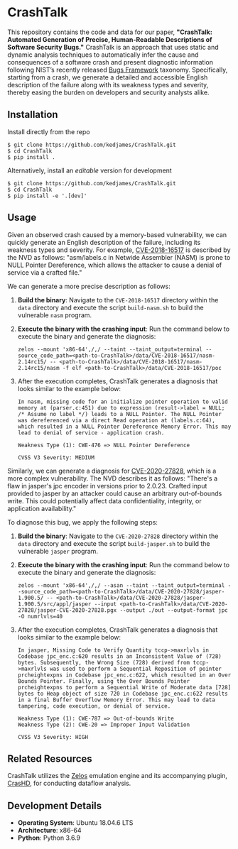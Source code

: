 # CrashTalk
This repository contains the code and data for our paper, **"CrashTalk: Automated Generation of Precise, Human-Readable Descriptions of Software Security Bugs."** CrashTalk is an approach that uses static and dynamic analysis techniques to automatically infer the cause and consequences of a software crash and present diagnostic information following NIST’s recently released [Bugs Framework](https://usnistgov.github.io/BF/) taxonomy. Specifically, starting from a crash, we generate a detailed and accessible English description of the failure along with its weakness types and severity, thereby easing the burden on developers and security analysts alike. 

## Installation
Install directly from the repo
```console
$ git clone https://github.com/kedjames/CrashTalk.git
$ cd CrashTalk
$ pip install .
```

Alternatively, install an _editable_ version for development
```console
$ git clone https://github.com/kedjames/CrashTalk.git
$ cd CrashTalk
$ pip install -e '.[dev]'
```

## Usage
Given an observed crash caused by a memory-based vulnerability, we can quickly generate an English description of the failure, including its weakness types and severity. For example, [CVE-2018-16517](https://nvd.nist.gov/vuln/detail/CVE-2018-16517) is described by the NVD as follows: "asm/labels.c in Netwide Assembler (NASM) is prone to NULL Pointer Dereference, which allows the attacker to cause a denial of service via a crafted file." 

We can generate a more precise description as follows:

1. **Build the binary**: Navigate to the `CVE-2018-16517` directory within the `data` directory and execute the script `build-nasm.sh` to build the vulnerable `nasm` program.

2. **Execute the binary with the crashing input**: Run the command below to execute the binary and generate the diagnosis:

   ```console  
   zelos --mount 'x86-64',/,/ --taint --taint_output=terminal --source_code_path=<path-to-CrashTalk>/data/CVE-2018-16517/nasm-2.14rc15/ -- <path-to-CrashTalk>/data/CVE-2018-16517/nasm-2.14rc15/nasm -f elf <path-to-CrashTalk>/data/CVE-2018-16517/poc
   ```

3. After the execution completes, CrashTalk generates a diagnosis that looks similar to the example below:

    ```plaintext
    In nasm, missing code for an initialize pointer operation to valid memory at (parser.c:451) due to expression (result->label = NULL; /* Assume no label */) leads to a NULL Pointer. The NULL Pointer was dereferenced via a direct Read operation at (labels.c:64), which resulted in a NULL Pointer Dereference Memory Error. This may lead to denial of service - application crash.

    Weakness Type (1): CWE-476 => NULL Pointer Dereference

    CVSS V3 Severity: MEDIUM
    ```

Similarly, we can generate a diagnosis for [CVE-2020-27828](https://nvd.nist.gov/vuln/detail/CVE-2020-27828), which is a more complex vulnerability. The NVD describes it as follows: "There's a flaw in jasper's jpc encoder in versions prior to 2.0.23. Crafted input provided to jasper by an attacker could cause an arbitrary out-of-bounds write. This could potentially affect data confidentiality, integrity, or application availability."

To diagnose this bug, we apply the following steps:

1. **Build the binary**: Navigate to the `CVE-2020-27828` directory within the `data` directory and execute the script `build-jasper.sh` to build the vulnerable `jasper` program.

2. **Execute the binary with the crashing input**: Run the command below to execute the binary and generate the diagnosis:

   ```console 
   zelos --mount 'x86-64',/,/ --asan --taint --taint_output=terminal --source_code_path=<path-to-CrashTalk>/data/CVE-2020-27828/jasper-1.900.5/ -- <path-to-CrashTalk>/data/CVE-2020-27828/jasper-1.900.5/src/appl/jasper --input <path-to-CrashTalk>/data/CVE-2020-27828/jasper-CVE-2020-27828.pgx --output ./out --output-format jpc -O numrlvls=40
   ```

3. After the execution completes, CrashTalk generates a diagnosis that looks similar to the example below:

    ```plaintext
    In jasper, Missing Code to Verify Quantity tccp->maxrlvls in Codebase jpc_enc.c:620 results in an Inconsistent Value of (728) bytes. Subsequently, the Wrong Size (728) derived from tccp->maxrlvls was used to perform a Sequential Reposition of pointer prcheightexpns in Codebase jpc_enc.c:622, which resulted in an Over Bounds Pointer. Finally, using the Over Bounds Pointer prcheightexpns to perform a Sequential Write of Moderate data [728] bytes to Heap object of size 720 in Codebase jpc_enc.c:622 results in a final Buffer Overflow Memory Error. This may lead to data tampering, code execution, or denial of service.

    Weakness Type (1): CWE-787 => Out-of-bounds Write
    Weakness Type (2): CWE-20 => Improper Input Validation

    CVSS V3 Severity: HIGH
    ```

## Related Resources
CrashTalk utilizes the [Zelos](https://github.com/zeropointdynamics/zelos) emulation engine and its accompanying plugin, [CrasHD](https://github.com/zeropointdynamics/zelos-crashd), for conducting dataflow analysis.

## Development Details
- **Operating System**: Ubuntu 18.04.6 LTS
- **Architecture**: x86-64
- **Python**: Python 3.6.9
